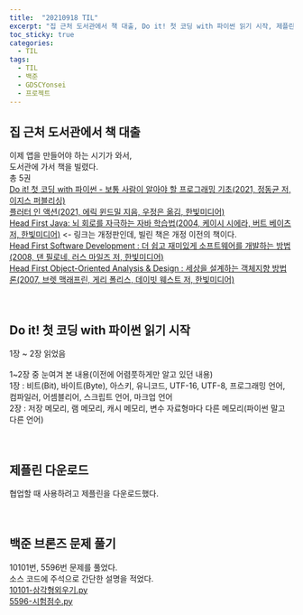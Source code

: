 ```yaml
---
title:  "20210918 TIL"
excerpt: "집 근처 도서관에서 책 대출, Do it! 첫 코딩 with 파이썬 읽기 시작, 제플린 다운로드, 백준 브론즈 문제 풀기(2530번, 5532번)"
toc_sticky: true
categories:
  - TIL
tags:
  - TIL
  - 백준
  - GDSCYonsei
  - 프로젝트
---
```


## 집 근처 도서관에서 책 대출
이제 앱을 만들어야 하는 시기가 와서,  
도서관에 가서 책을 빌렸다.  
총 5권  
[Do it! 첫 코딩 with 파이썬 - 보통 사람이 알아야 할 프로그래밍 기초(2021, 정동균 저, 이지스 퍼블리싱)](http://easyspub.co.kr/20_Menu/BookView/415/PUB)  
[플러터 인 액션(2021, 에릭 윈드밀 지음, 우정은 옮김, 한빛미디어)](https://m.hanbit.co.kr/store/books/book_view.html?p_code=B6928806254)  
[Head First Java: 뇌 회로를 자극하는 자바 학습법(2004, 케이시 시에라, 버트 베이츠 저, 한빛미디어)](https://www.hanbit.co.kr/store/books/look.php?p_code=B9738765259) <- 링크는 개정판인데, 빌린 책은 개정 이전의 책이다.  
[Head First Software Development : 더 쉽고 재미있게 소프트웨어를 개발하는 방법(2008, 댄 필로네, 러스 마일즈 저, 한빛미디어)](https://m.hanbit.co.kr/store/books/book_view.html?p_code=B5030730320)  
[Head First Object-Oriented Analysis & Design : 세상을 설계하는 객체지향 방법론(2007, 브렛 맥래프린, 게리 폴리스, 데이빗 웨스트 저, 한빛미디어)](https://m.hanbit.co.kr/store/books/book_view.html?p_code=B9188465195)  
<br>
<br>
## Do it! 첫 코딩 with 파이썬 읽기 시작
1장 ~ 2장 읽었음  
<br>
1~2장 중 눈여겨 본 내용(이전에 어렴풋하게만 알고 있던 내용)  
1장 : 비트(Bit), 바이트(Byte), 아스키, 유니코드, UTF-16, UTF-8, 프로그래밍 언어, 컴파일러, 어셈블리어, 스크립트 언어, 마크업 언어  
2장 : 저장 메모리, 램 메모리, 캐시 메모리, 변수 자료형마다 다른 메모리(파이썬 말고 다른 언어)  
<br>
<br>
## 제플린 다운로드
협업할 때 사용하려고 제플린을 다운로드했다.  
<br>
<br>
## 백준 브론즈 문제 풀기
10101번, 5596번 문제를 풀었다.  
소스 코드에 주석으로 간단한 설명을 적었다.  
[10101-삼각형외우기.py ](https://github.com/leeryeongsong/baekjoon-python3/blob/main/bronze-4/10101-%EC%82%BC%EA%B0%81%ED%98%95%EC%99%B8%EC%9A%B0%EA%B8%B0.py)  
[5596-시험점수.py](https://github.com/leeryeongsong/baekjoon-python3/blob/main/bronze-4/5596-%EC%8B%9C%ED%97%98%EC%A0%90%EC%88%98.py)  
